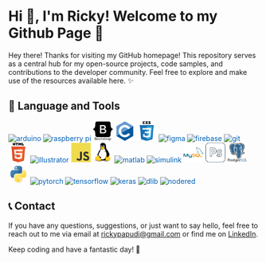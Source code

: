 # Hi 👋, I'm Ricky! Welcome to my Github Page 🚀

Hey there! Thanks for visiting my GitHub homepage! This repository serves as a central hub for my open-source projects, code samples, and contributions to the developer community. Feel free to explore and make use of the resources available here. ✨

## 📙 Language and Tools

<p align="left" style="color: inherit;">
  <a style="color: #0060B6; text-decoration: none;" href="https://www.arduino.cc/" target="_blank" rel="noreferrer"> <img style="color: #0060B6; text-decoration: none;" src="https://cdn.worldvectorlogo.com/logos/arduino-1.svg" alt="arduino" width="40" height="40"/> </a>
  <a style="color: #0060B6; text-decoration: none;" href="https://www.raspberrypi.org/" target="_blank" rel="noreferrer"> <img style="color: #0060B6; text-decoration: none;" src="https://elinux.org/images/c/cb/Raspberry_Pi_Logo.svg" alt="raspberry pi" width="40" height="40"/> </a>
  <a style="color: #0060B6; text-decoration: none;" href="https://getbootstrap.com" target="_blank" rel="noreferrer"> <img style="color: #0060B6; text-decoration: none;" src="https://raw.githubusercontent.com/devicons/devicon/master/icons/bootstrap/bootstrap-plain-wordmark.svg" alt="bootstrap" width="40" height="40"/> </a>
  <a style="color: #0060B6; text-decoration: none;" href="https://www.cprogramming.com/" target="_blank" rel="noreferrer"> <img style="color: #0060B6; text-decoration: none;" src="https://raw.githubusercontent.com/devicons/devicon/master/icons/c/c-original.svg" alt="c" width="40" height="40"/> </a>
  <a style="color: #0060B6; text-decoration: none;" href="https://www.w3schools.com/css/" target="_blank" rel="noreferrer"> <img style="color: #0060B6; text-decoration: none;" src="https://raw.githubusercontent.com/devicons/devicon/master/icons/css3/css3-original-wordmark.svg" alt="css3" width="40" height="40"/> </a>
  <a style="color: #0060B6; text-decoration: none;" href="https://www.figma.com/" target="_blank" rel="noreferrer"> <img style="color: #0060B6; text-decoration: none;" src="https://www.vectorlogo.zone/logos/figma/figma-icon.svg" alt="figma" width="40" height="40"/> </a>
  <a style="color: #0060B6; text-decoration: none;" href="https://firebase.google.com/" target="_blank" rel="noreferrer"> <img style="color: #0060B6; text-decoration: none;" src="https://www.vectorlogo.zone/logos/firebase/firebase-icon.svg" alt="firebase" width="40" height="40"/> </a>
  <a style="color: #0060B6; text-decoration: none;" href="https://git-scm.com/" target="_blank" rel="noreferrer"> <img style="color: #0060B6; text-decoration: none;" src="https://www.vectorlogo.zone/logos/git-scm/git-scm-icon.svg" alt="git" width="40" height="40"/> </a>
  <a style="color: #0060B6; text-decoration: none;" href="https://www.w3.org/html/" target="_blank" rel="noreferrer"> <img style="color: #0060B6; text-decoration: none;" src="https://raw.githubusercontent.com/devicons/devicon/master/icons/html5/html5-original-wordmark.svg" alt="html5" width="40" height="40"/> </a>
  <a style="color: #0060B6; text-decoration: none;" href="https://www.adobe.com/in/products/illustrator.html" target="_blank" rel="noreferrer"> <img style="color: #0060B6; text-decoration: none;" src="https://www.vectorlogo.zone/logos/adobe_illustrator/adobe_illustrator-icon.svg" alt="illustrator" width="40" height="40"/> </a>
  <a style="color: #0060B6; text-decoration: none;" href="https://developer.mozilla.org/en-US/docs/Web/JavaScript" target="_blank" rel="noreferrer"> <img style="color: #0060B6; text-decoration: none;" src="https://raw.githubusercontent.com/devicons/devicon/master/icons/javascript/javascript-original.svg" alt="javascript" width="40" height="40"/> </a>
  <a style="color: #0060B6; text-decoration: none;" href="https://www.linux.org/" target="_blank" rel="noreferrer"> <img style="color: #0060B6; text-decoration: none;" src="https://raw.githubusercontent.com/devicons/devicon/master/icons/linux/linux-original.svg" alt="linux" width="40" height="40"/> </a>
  <a style="color: #0060B6; text-decoration: none;" href="https://www.mathworks.com/" target="_blank" rel="noreferrer"> <img style="color: #0060B6; text-decoration: none;" src="https://upload.wikimedia.org/wikipedia/commons/2/21/Matlab_Logo.png" alt="matlab" width="40" height="40"/> </a>
  <a style="color: #0060B6; text-decoration: none;" href="https://www.mathworks.com/products/simulink.html" target="_blank" rel="noreferrer"> <img style="color: #0060B6; text-decoration: none;" src="https://upload.wikimedia.org/wikipedia/commons/3/36/Simulink_Logo_%28non-wordmark%29.png" alt="simulink" width="40" height="40"/> </a>
  <a style="color: #0060B6; text-decoration: none;" href="https://www.mysql.com/" target="_blank" rel="noreferrer"> <img style="color: #0060B6; text-decoration: none;" src="https://raw.githubusercontent.com/devicons/devicon/master/icons/mysql/mysql-original-wordmark.svg" alt="mysql" width="40" height="40"/> </a>
  <a style="color: #0060B6; text-decoration: none;" href="https://www.photoshop.com/en" target="_blank" rel="noreferrer"> <img style="color: #0060B6; text-decoration: none;" src="https://raw.githubusercontent.com/devicons/devicon/master/icons/photoshop/photoshop-line.svg" alt="photoshop" width="40" height="40"/> </a>
  <a style="color: #0060B6; text-decoration: none;" href="https://www.postgresql.org" target="_blank" rel="noreferrer"> <img style="color: #0060B6; text-decoration: none;" src="https://raw.githubusercontent.com/devicons/devicon/master/icons/postgresql/postgresql-original-wordmark.svg" alt="postgresql" width="40" height="40"/> </a>
  <a style="color: #0060B6; text-decoration: none;" href="https://www.python.org" target="_blank" rel="noreferrer"> <img style="color: #0060B6; text-decoration: none;" src="https://raw.githubusercontent.com/devicons/devicon/master/icons/python/python-original.svg" alt="python" width="40" height="40"/> </a>
<a style="color: #0060B6; text-decoration: none;" href="https://pytorch.org/" target="_blank" rel="noreferrer"> <img style="color: #0060B6; text-decoration: none;" src="https://blog.christianperone.com/wp-content/uploads/2018/10/pytorch-logo.png" alt="pytorch" width="40" height="40"/> </a>
  <a style="color: #0060B6; text-decoration: none;" href="https://www.tensorflow.org/" target="_blank" rel="noreferrer"> <img style="color: #0060B6; text-decoration: none;" src="https://upload.wikimedia.org/wikipedia/commons/2/2d/Tensorflow_logo.svg" alt="tensorflow" width="40" height="40"/> </a>
  <a style="color: #0060B6; text-decoration: none;" href="https://keras.io/" target="_blank" rel="noreferrer"> <img style="color: #0060B6; text-decoration: none;" src="https://upload.wikimedia.org/wikipedia/commons/a/ae/Keras_logo.svg" alt="keras" width="40" height="40"/> </a> 
  <a style="color: #0060B6; text-decoration: none;" href="http://dlib.net/" target="_blank" rel="noreferrer"> <img style="color: #0060B6; text-decoration: none;" src="https://brands.home-assistant.io/_/dlib_face_identify/logo@2x.png" alt="dlib" width="40" height="40"/> </a>
  <a style="color: #0060B6; text-decoration: none;" href="https://nodered.org/" target="_blank" rel="noreferrer"> <img style="color: #0060B6; text-decoration: none;" src="https://nodered.org/about/resources/media/node-red-icon-2.svg" alt="nodered" width="40" height="40"/> </a>
</p>

## 📞 Contact

If you have any questions, suggestions, or just want to say hello, feel free to reach out to me via email at [rickypapudi@gmail.com](mailto:rickypapudi@gmail.com) or find me on [LinkedIn](https://www.linkedin.com/in/rickypapudi/).

Keep coding and have a fantastic day! 🎉

